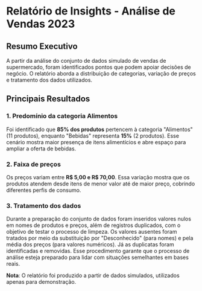 # Relatório de Insights - Análise de Vendas 2023

## Resumo Executivo

A partir da análise do conjunto de dados simulado de vendas de supermercado, foram identificados pontos que podem apoiar decisões de negócio. O relatório aborda a distribuição de categorias, variação de preços e tratamento dos dados utilizados.

## Principais Resultados

### 1. Predomínio da categoria Alimentos

Foi identificado que **85% dos produtos** pertencem à categoria "Alimentos" (11 produtos), enquanto "Bebidas" representa **15%** (2 produtos). Esse cenário mostra maior presença de itens alimentícios e abre espaço para ampliar a oferta de bebidas.

### 2. Faixa de preços

Os preços variam entre **R$ 5,00 e R$ 70,00**. Essa variação mostra que os produtos atendem desde itens de menor valor até de maior preço, cobrindo diferentes perfis de consumo.

### 3. Tratamento dos dados

Durante a preparação do conjunto de dados foram inseridos valores nulos em nomes de produtos e preços, além de registros duplicados, com o objetivo de testar o processo de limpeza. Os valores ausentes foram tratados por meio da substituição por "Desconhecido" (para nomes) e pela média dos preços (para valores numéricos). Já as duplicatas foram identificadas e removidas. Esse procedimento garante que o processo de análise esteja preparado para lidar com situações semelhantes em bases reais.

**Nota**: O relatório foi produzido a partir de dados simulados, utilizados apenas para demonstração.

